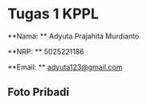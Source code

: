 # Tugas 1 KPPL

**Nama: ** Adyuta Prajahita Murdianto

**NRP: ** 5025221186

**Email: ** adyuta123@gmail.com

## **Foto Pribadi**
